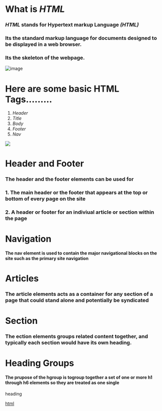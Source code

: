 # What is *HTML*
### *HTML* stands for Hypertext markup Language *(HTML)*
### Its the standard markup language for documents designed to be displayed in a web browser.
### Its the skeleton of the webpage.
![image](https://user-images.githubusercontent.com/74502839/112176943-e6678580-8bce-11eb-976c-5e4b8cc394c0.png)
# Here are some basic HTML Tags.........
1. *Header*
2. *Title*
3. *Body*
4. *Footer*
5. *Nav*
 
![](https://i.pinimg.com/564x/50/f1/a5/50f1a549940af996bd8ca4c4a919ddc2.jpg)

# Header and Footer
### The header and the footer elements can be used for 
### 1. The main header or the footer that appears at the top or bottom of every page on the site
### 2. A header or footer for an indiviual article or section within the page
# Navigation
#### The nav element is used to contain the major navigational blocks on the site such as the primary site navigation
# Articles 
### The article elements acts as a container for any section of a page that could stand alone and potentially be syndicated
# Section
### The ection elements groups related content together, and typically each section would have its own heading.
# Heading Groups
#### The prupose of the hgroup is togroup together a set of one or more h1 through h6 elements so they are treated as one single
 heading
 
[html](https://drw2366.github.io/Reading-notes/html.html)
